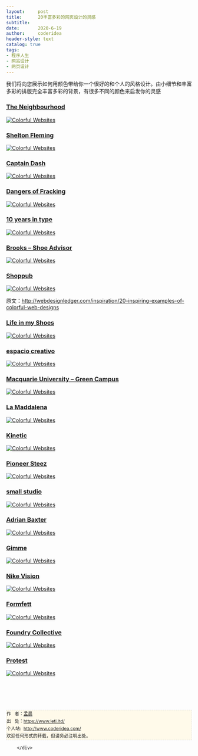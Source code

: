 ```yaml
---
layout:     post
title:      20丰富多彩的网页设计的灵感
subtitle:   
date:       2020-6-19
author:     coderidea
header-style: text
catalog: true
tags:
- 程序人生
- 网站设计
- 网页设计
--- 
```

<div class="postBody">
			<div id="cnblogs_post_body" class="blogpost-body"><p><span><span>我们将向您展示如何用颜色带给你一个很好的和个人的风格设计。</span><span class="goog-text-highlight">由小细节和丰富多彩的排版完全丰富多彩的背景，有很多不同的颜色来启发你的灵感</span></span></p>
<h3><a href="http://www.the-neighbourhood.com/">The Neighbourhood</a></h3>
<p><a href="http://www.the-neighbourhood.com/"><img class="aligncenter size-full wp-image-3448" src="http://webdesignledger.com/wp-content/uploads/2011/12/colorful01.jpg" alt="Colorful Websites" /></a></p>
<h3><a href="http://www.sheltonfleming.co.uk/">Shelton Fleming</a></h3>
<p><a href="http://www.sheltonfleming.co.uk/"><img class="aligncenter size-full wp-image-3448" src="http://webdesignledger.com/wp-content/uploads/2011/12/colorful02.jpg" alt="Colorful Websites" /></a></p>
<h3><a href="http://captaindash.com/">Captain Dash</a></h3>
<p><a href="http://captaindash.com/"><img class="aligncenter size-full wp-image-3448" src="http://webdesignledger.com/wp-content/uploads/2011/12/colorful03.jpg" alt="Colorful Websites" /></a></p>
<h3><a href="http://www.dangersoffracking.com/">Dangers of Fracking</a></h3>
<p><a href="http://www.dangersoffracking.com/"><img class="aligncenter size-full wp-image-3448" src="http://webdesignledger.com/wp-content/uploads/2011/12/colorful04.jpg" alt="Colorful Websites" /></a></p>
<h3><a href="http://www.10yearsintype.com/">10 years in type</a></h3>
<p><a href="http://www.10yearsintype.com/"><img class="aligncenter size-full wp-image-3448" src="http://webdesignledger.com/wp-content/uploads/2011/12/colorful05.jpg" alt="Colorful Websites" /></a></p>
<h3><a href="http://www.brooksrunning.com/on/demandware.static/Sites-BrooksRunning-Site/Sites-BrooksRunning-Library/default/brooks_shoe_advisor/Default.htm">Brooks – Shoe Advisor</a></h3>
<p><a href="http://www.brooksrunning.com/on/demandware.static/Sites-BrooksRunning-Site/Sites-BrooksRunning-Library/default/brooks_shoe_advisor/Default.htm"><img class="aligncenter size-full wp-image-3448" src="http://webdesignledger.com/wp-content/uploads/2011/12/colorful06.jpg" alt="Colorful Websites" /></a></p>
<h3><a href="http://www.shoppub.com.br/">Shoppub</a></h3>
<p><a href="http://www.shoppub.com.br/"><img class="aligncenter size-full wp-image-3448" src="http://webdesignledger.com/wp-content/uploads/2011/12/colorful07.jpg" alt="Colorful Websites" /></a></p>
<p>原文：<a href="http://webdesignledger.com/inspiration/20-inspiring-examples-of-colorful-web-designs">http://webdesignledger.com/inspiration/20-inspiring-examples-of-colorful-web-designs</a></p>
<h3><a href="http://lifeinmyshoes.org/">Life in my Shoes</a></h3>
<p><a href="http://lifeinmyshoes.org/"><img class="aligncenter size-full wp-image-3448" src="http://webdesignledger.com/wp-content/uploads/2011/12/colorful08.jpg" alt="Colorful Websites" /></a></p>
<h3><a href="http://www.estudioec.com/">espacio creativo</a></h3>
<p><a href="http://www.estudioec.com/"><img class="aligncenter size-full wp-image-3448" src="http://webdesignledger.com/wp-content/uploads/2011/12/colorful09.jpg" alt="Colorful Websites" /></a></p>
<h3><a href="http://www.mq.edu.au/sustainability/greencampusguide/">Macquarie University – Green Campus</a></h3>
<p><a href="http://www.mq.edu.au/sustainability/greencampusguide/"><img class="aligncenter size-full wp-image-3448" src="http://webdesignledger.com/wp-content/uploads/2011/12/colorful10.jpg" alt="Colorful Websites" /></a></p>
<h3><a href="http://www.lamaddalena.pl/">La Maddalena</a></h3>
<p><a href="http://www.lamaddalena.pl/"><img class="aligncenter size-full wp-image-3448" src="http://webdesignledger.com/wp-content/uploads/2011/12/colorful11.jpg" alt="Colorful Websites" /></a></p>
<h3><a href="http://www.kinetic.com.sg/main.html">Kinetic</a></h3>
<p><a href="http://www.kinetic.com.sg/main.html"><img class="aligncenter size-full wp-image-3448" src="http://webdesignledger.com/wp-content/uploads/2011/12/colorful12.jpg" alt="Colorful Websites" /></a></p>
<h3><a href="http://www.pioneer-steez.com/eu/en/">Pioneer Steez</a></h3>
<p><a href="http://www.pioneer-steez.com/eu/en/"><img class="aligncenter size-full wp-image-3448" src="http://webdesignledger.com/wp-content/uploads/2011/12/colorful13.jpg" alt="Colorful Websites" /></a></p>
<h3><a href="http://smallstudio.com.au/">small studio</a></h3>
<p><a href="http://smallstudio.com.au/"><img class="aligncenter size-full wp-image-3448" src="http://webdesignledger.com/wp-content/uploads/2011/12/colorful14.jpg" alt="Colorful Websites" /></a></p>
<h3><a href="http://www.apbaxter.com/">Adrian Baxter</a></h3>
<p><a href="http://www.apbaxter.com/"><img class="aligncenter size-full wp-image-3448" src="http://webdesignledger.com/wp-content/uploads/2011/12/colorful15.jpg" alt="Colorful Websites" /></a></p>
<h3><a href="http://www.gimmedelivery.com/">Gimme</a></h3>
<p><a href="http://www.gimmedelivery.com/"><img class="aligncenter size-full wp-image-3448" src="http://webdesignledger.com/wp-content/uploads/2011/12/colorful16.jpg" alt="Colorful Websites" /></a></p>
<h3><a href="http://www.nikevision.com/">Nike Vision</a></h3>
<p><a href="http://www.nikevision.com/"><img class="aligncenter size-full wp-image-3448" src="http://webdesignledger.com/wp-content/uploads/2011/12/colorful17.jpg" alt="Colorful Websites" /></a></p>
<h3><a href="http://www.formfett.net/">Formfett</a></h3>
<p><a href="http://www.formfett.net/"><img class="aligncenter size-full wp-image-3448" src="http://webdesignledger.com/wp-content/uploads/2011/12/colorful18.jpg" alt="Colorful Websites" /></a></p>
<h3><a href="http://www.foundrycollective.com/">Foundry Collective</a></h3>
<p><a href="http://www.foundrycollective.com/"><img class="aligncenter size-full wp-image-3448" src="http://webdesignledger.com/wp-content/uploads/2011/12/colorful19.jpg" alt="Colorful Websites" /></a></p>
<h3><a href="http://www.protest.eu/global#!/home">Protest</a></h3>
<p><a href="http://www.protest.eu/global#!/home"><img class="aligncenter size-full wp-image-3448" src="http://webdesignledger.com/wp-content/uploads/2011/12/colorful20.jpg" alt="Colorful Websites" /></a></p>
<p><span><span class="goog-text-highlight"><br /></span></span></p>
<div><span><span class="goog-text-highlight"><br /></span></span></div>


<div id="ckepop"> </div>
<div>
<p id="PSignature" style="line-height:20px;background:#FFFAEA no-repeat 2% 50%;font-size:12px;border:#e0e0e0 1px dashed;">作   者：<a href="https://www.leti.ltd/">孟晨</a> <br /> 出   处：<a href="https://www.leti.ltd/">https://www.leti.ltd/</a> <br />个人站:  <a href="http://www.coderidea.com/">http://www.coderidea.com/</a><br />欢迎任何形式的转载，但请务必注明出处。</p>
</div></div><div id="MySignature"></div>
<div class="clear"></div>
<div id="blog_post_info_block">
<div id="BlogPostCategory"></div>
<div id="EntryTag"></div>
<div id="blog_post_info">
</div>
<div class="clear"></div>
<div id="post_next_prev"></div>
</div>


		</div>